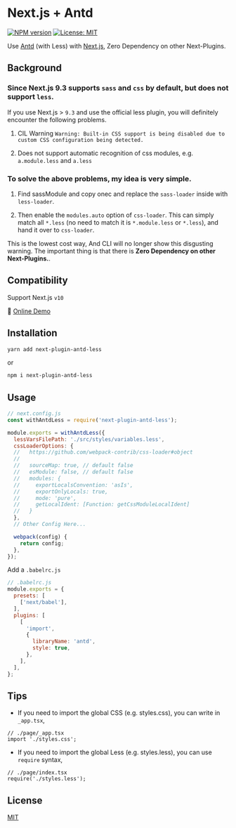 # Next.js + Antd

<!--
[![Build Status][build-img]][build-url]
-->
[![NPM version][npm-img]][npm-url]
[![License: MIT][mit-img]][mit-url]

Use [Antd] (with Less) with [Next.js], Zero Dependency on other Next-Plugins.

## Background

### Since Next.js 9.3 supports `sass` and `css` by default, but does not support `less`.

If you use Next.js > `9.3` and use the official less plugin, you will definitely encounter the following problems.

1. CIL Warning `Warning: Built-in CSS support is being disabled due to custom CSS configuration being detected.`

2. Does not support automatic recognition of css modules, e.g. `a.module.less` and `a.less`

 
### To solve the above problems, my idea is very simple.

1. Find sassModule and copy onec and replace the `sass-loader` inside with `less-loader`. 

2. Then enable the `modules.auto` option of `css-loader`. This can simply match all `*.less` (no need to match it is `*.module.less` or `*.less`), and hand it over to `css-loader`.

This is the lowest cost way, And CLI will no longer show this disgusting warning. The important thing is that there is **Zero Dependency on other Next-Plugins.**.



## Compatibility

Support Next.js `v10` 

📌 [Online Demo](https://mkn.vercel.app/)

## Installation

```sh
yarn add next-plugin-antd-less
```
or
```sh
npm i next-plugin-antd-less
```

## Usage

```js
// next.config.js
const withAntdLess = require('next-plugin-antd-less');

module.exports = withAntdLess({
  lessVarsFilePath: './src/styles/variables.less',
  cssLoaderOptions: {
  //   https://github.com/webpack-contrib/css-loader#object
  //
  //   sourceMap: true, // default false
  //   esModule: false, // default false
  //   modules: {
  //     exportLocalsConvention: 'asIs',
  //     exportOnlyLocals: true,
  //     mode: 'pure',
  //     getLocalIdent: [Function: getCssModuleLocalIdent]
  //   }
  },
  // Other Config Here...

  webpack(config) {
    return config;
  },
});
```

Add a `.babelrc.js` 

```js
// .babelrc.js
module.exports = {
  presets: [
    ['next/babel'],
  ],
  plugins: [
    [
      'import',
      {
        libraryName: 'antd',
        style: true,
      },
    ],
  ],
};
```


## Tips

- If you need to import the global CSS (e.g. styles.css), you can write in `_app.tsx`,
```tsx
// ./page/_app.tsx
import './styles.css';
```

- If you need to import the global Less (e.g. styles.less), you can use `require` syntax,
```tsx
// ./page/index.tsx
require('./styles.less');
```


## License

[MIT][mit-url]

<!-- links -->

[Next.js]: https://nextjs.org/
[Antd]: https://github.com/ant-design/ant-design/

<!-- badges -->

[mit-img]: https://img.shields.io/badge/License-MIT-blue.svg
[mit-url]: ./LICENSE
[npm-img]: https://img.shields.io/npm/v/next-plugin-antd-less.svg
[npm-url]: https://www.npmjs.com/package/next-plugin-antd-less

[build-img]: https://github.com/SolidZORO/next-plugin-antd-less/workflows/badge.svg
[build-url]: https://github.com/SolidZORO/next-plugin-antd-less/actions
